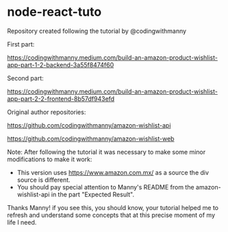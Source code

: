 # node-react-tuto
Repository created following the tutorial by @codingwithmanny

First part:

https://codingwithmanny.medium.com/build-an-amazon-product-wishlist-app-part-1-2-backend-3a55f8474f60

Second part:

https://codingwithmanny.medium.com/build-an-amazon-product-wishlist-app-part-2-2-frontend-8b57df943efd

Original author repositories: 

https://github.com/codingwithmanny/amazon-wishlist-api

https://github.com/codingwithmanny/amazon-wishlist-web

Note:
After following the tutorial it was necessary to make some minor modifications to make it work:

 - This version uses https://www.amazon.com.mx/ as a source the div source is different.
 - You should pay special attention to Manny's README from the amazon-wishlist-api in the part "Expected Result". 

Thanks Manny! if you see this, you should know, your tutorial helped me to refresh and understand some concepts that at this precise moment of my life I need.
